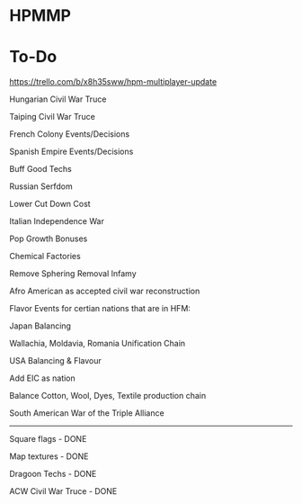 # HPMMP

# To-Do

https://trello.com/b/x8h35sww/hpm-multiplayer-update

Hungarian Civil War Truce

Taiping Civil War Truce

French Colony Events/Decisions

Spanish Empire Events/Decisions

Buff Good Techs

Russian Serfdom

Lower Cut Down Cost

Italian Independence War

Pop Growth Bonuses

Chemical Factories

Remove Sphering Removal Infamy

Afro American as accepted civil war reconstruction

Flavor Events for certian nations that are in HFM:

Japan Balancing

Wallachia, Moldavia, Romania Unification Chain

USA Balancing & Flavour

Add EIC as nation

Balance Cotton, Wool, Dyes, Textile production chain

South American War of the Triple Alliance

--------

Square flags - DONE

Map textures - DONE

Dragoon Techs - DONE

ACW Civil War Truce - DONE